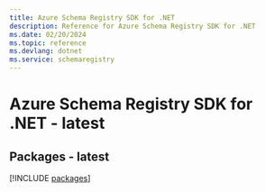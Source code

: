 ```yaml
---
title: Azure Schema Registry SDK for .NET
description: Reference for Azure Schema Registry SDK for .NET
ms.date: 02/20/2024
ms.topic: reference
ms.devlang: dotnet
ms.service: schemaregistry
---
```

# Azure Schema Registry SDK for .NET - latest
## Packages - latest
[!INCLUDE [packages](schema-registry-index.md)]